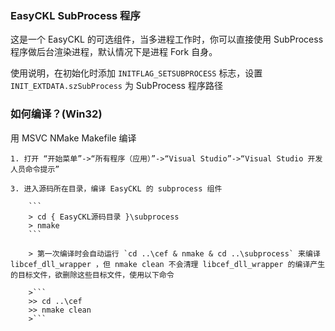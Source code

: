 ﻿### EasyCKL SubProcess 程序

这是一个 EasyCKL 的可选组件，当多进程工作时，你可以直接使用 SubProcess 程序做后台渲染进程，默认情况下是进程 Fork 自身。

使用说明，在初始化时添加 `INITFLAG_SETSUBPROCESS` 标志，设置 `INIT_EXTDATA.szSubProcess` 为 SubProcess 程序路径

### 如何编译？(Win32)

用 MSVC NMake Makefile 编译

	1. 打开 “开始菜单”->“所有程序（应用）”->“Visual Studio”->“Visual Studio 开发人员命令提示”

	3. 进入源码所在目录，编译 EasyCKL 的 subprocess 组件

		```
		> cd { EasyCKL源码目录 }\subprocess
		> nmake
		```
 
		> 第一次编译时会自动运行 `cd ..\cef & nmake & cd ..\subprocess` 来编译 libcef_dll_wrapper ，但 nmake clean 不会清理 libcef_dll_wrapper 的编译产生的目标文件，欲删除这些目标文件，使用以下命令

		>```
		>> cd ..\cef
		>> nmake clean
		>```